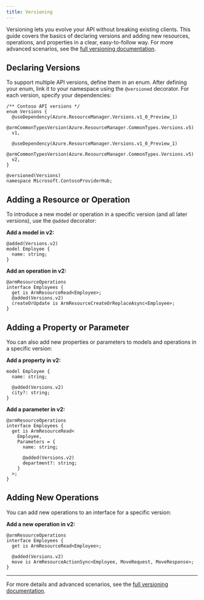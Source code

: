 ```yaml
---
title: Versioning
---
```


Versioning lets you evolve your API without breaking existing clients. This guide covers the basics of declaring versions and adding new resources, operations, and properties in a clear, easy-to-follow way. For more advanced scenarios, see the [full versioning documentation](../howtos/ARM/versioning.md).

## Declaring Versions

To support multiple API versions, define them in an enum. After defining your enum, link it to your namespace using the `@versioned` decorator. For each version, specify your dependencies:

```tsp
/** Contoso API versions */
enum Versions {
  @useDependency(Azure.ResourceManager.Versions.v1_0_Preview_1)
  @armCommonTypesVersion(Azure.ResourceManager.CommonTypes.Versions.v5)
  v1,

  @useDependency(Azure.ResourceManager.Versions.v1_0_Preview_1)
  @armCommonTypesVersion(Azure.ResourceManager.CommonTypes.Versions.v5)
  v2,
}

@versioned(Versions)
namespace Microsoft.ContosoProviderHub;
```

## Adding a Resource or Operation

To introduce a new model or operation in a specific version (and all later versions), use the `@added` decorator:

**Add a model in v2:**

```tsp
@added(Versions.v2)
model Employee {
  name: string;
}
```

**Add an operation in v2:**

```tsp
@armResourceOperations
interface Employees {
  get is ArmResourceRead<Employee>;
  @added(Versions.v2)
  createOrUpdate is ArmResourceCreateOrReplaceAsync<Employee>;
}
```

## Adding a Property or Parameter

You can also add new properties or parameters to models and operations in a specific version:

**Add a property in v2:**

```tsp
model Employee {
  name: string;

  @added(Versions.v2)
  city?: string;
}
```

**Add a parameter in v2:**

```tsp
@armResourceOperations
interface Employees {
  get is ArmResourceRead<
    Employee,
    Parameters = {
      name: string;

      @added(Versions.v2)
      department?: string;
    }
  >;
}
```

## Adding New Operations

You can add new operations to an interface for a specific version:

**Add a new operation in v2:**

```tsp
@armResourceOperations
interface Employees {
  get is ArmResourceRead<Employee>;

  @added(Versions.v2)
  move is ArmResourceActionSync<Employee, MoveRequest, MoveResponse>;
}
```

---

For more details and advanced scenarios, see the [full versioning documentation](../howtos/ARM/versioning.md).
